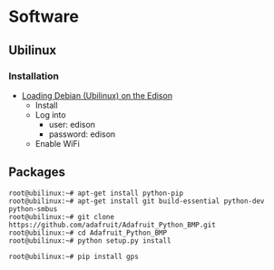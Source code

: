 Software
==

## Ubilinux

### Installation

- [Loading Debian (Ubilinux) on the Edison ](https://learn.sparkfun.com/tutorials/loading-debian-ubilinux-on-the-edison)
  - Install 
  - Log into
    - user: edison
    - password: edison
  - Enable WiFi

## Packages

    root@ubilinux:~# apt-get install python-pip
    root@ubilinux:~# apt-get install git build-essential python-dev python-smbus
    root@ubilinux:~# git clone https://github.com/adafruit/Adafruit_Python_BMP.git
    root@ubilinux:~# cd Adafruit_Python_BMP
    root@ubilinux:~# python setup.py install
    
    root@ubilinux:~# pip install gps

    

